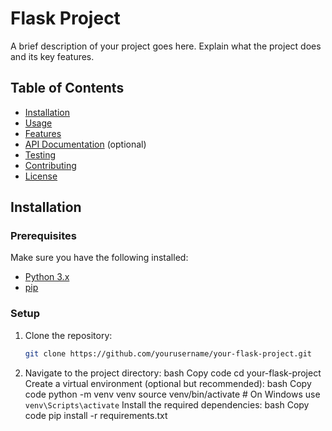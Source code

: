 # Flask Project

A brief description of your project goes here. Explain what the project does and its key features.

## Table of Contents
- [Installation](#installation)
- [Usage](#usage)
- [Features](#features)
- [API Documentation](#api-documentation) (optional)
- [Testing](#testing)
- [Contributing](#contributing)
- [License](#license)

## Installation

### Prerequisites
Make sure you have the following installed:
- [Python 3.x](https://www.python.org/)
- [pip](https://pip.pypa.io/en/stable/)

### Setup

1. Clone the repository:
   ```bash
   git clone https://github.com/yourusername/your-flask-project.git
   ``` 
2. Navigate to the project directory:
bash
Copy code
cd your-flask-project
Create a virtual environment (optional but recommended):
bash
Copy code
python -m venv venv
source venv/bin/activate  # On Windows use `venv\Scripts\activate`
Install the required dependencies:
bash
Copy code
pip install -r requirements.txt